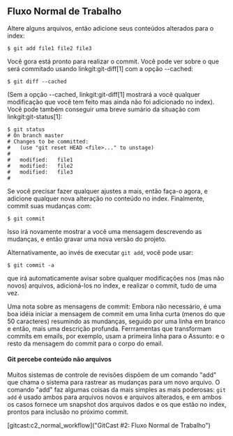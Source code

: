 ﻿## Fluxo Normal de Trabalho ##

Altere alguns arquivos, então adicione seus conteúdos alterados para o index:

    $ git add file1 file2 file3

Você gora está pronto para realizar o commit. Você pode ver sobre o que 
será commitado usando linkgit:git-diff[1] com a opção --cached:

    $ git diff --cached

(Sem a opção --cached, linkgit:git-diff[1] mostrará a você qualquer modificação
que você tem feito mas ainda não foi adicionado no index). Você pode também 
conseguir uma breve sumário da situação com linkgit:git-status[1]:

    $ git status
    # On branch master
    # Changes to be committed:
    #   (use "git reset HEAD <file>..." to unstage)
    #
    #	modified:   file1
    #	modified:   file2
    #	modified:   file3
    #

Se você precisar fazer qualquer ajustes a mais, então faça-o agora, e 
adicione qualquer nova alteração no conteúdo no index. Finalmente, commit
suas mudanças com:

    $ git commit

Isso irá novamente mostrar a você uma mensagem descrevendo as mudanças, e
então gravar uma nova versão do projeto.

Alternativamente, ao invés de executar `git add`, você pode usar:

    $ git commit -a
    
que irá automaticamente avisar sobre qualquer modificações nos (mas não novos)
arquivos, adicioná-los no index, e realizar o commit, tudo de uma vez.

Uma nota sobre as mensagens de commit: Embora não necessário, é uma boa
idéia iniciar a mensagem de commit em uma linha curta (menos do que
50 caracteres) resumindo as mundanças, seguido por uma linha em branco e então,
mais uma descrição profunda. Ferrramentas que transformam commits em emails, por
exemplo, usam a primeira linha para o Assunto: e o resto da mensagem do commit 
para o corpo do email.


#### Git percebe conteúdo não arquivos ####

Muitos sistemas de controle de revisões dispõem de um comando "add" que
chama o sistema para rastrear as mudanças para um novo arquivo. O comando
"add" faz algumas coisas da mais simples as mais poderosas: `git add` é usado
ambos para arquivos novos e arquivos alterados, e em ambos os casos fornece um 
snapshot dos arquivos dados e os que estão no index, prontos para inclusão no 
próximo commit. 

[gitcast:c2_normal_workflow]("GitCast #2: Fluxo Normal de Trabalho")